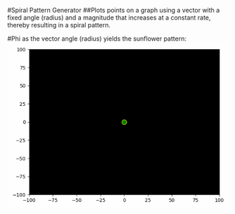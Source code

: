 #Spiral Pattern Generator
##Plots points on a graph using a vector with a fixed angle (radius) and a magnitude that increases at a constant rate, thereby resulting in a spiral pattern.

#Phi as the vector angle (radius) yields the sunflower pattern:
![Alt Text](https://github.com/goodfellarich/sunflower/blob/main/animations/sunflower_phi.gif)